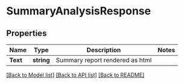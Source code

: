 # SummaryAnalysisResponse
## Properties

Name | Type | Description | Notes
------------ | ------------- | ------------- | -------------
**Text** | **string** | Summary report rendered as html | 

[[Back to Model list]](../README.md#documentation-for-models) [[Back to API list]](../README.md#documentation-for-api-endpoints) [[Back to README]](../README.md)

